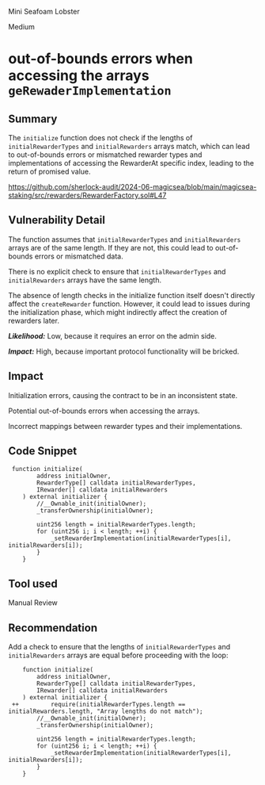 Mini Seafoam Lobster

Medium

# out-of-bounds errors when accessing the arrays `geRewaderImplementation`

## Summary
The `initialize` function does not check if the lengths of `initialRewarderTypes` and `initialRewarders` arrays match, which can lead to out-of-bounds errors or mismatched rewarder types and implementations of accessing the RewarderAt specific index, leading to the return of promised value.

https://github.com/sherlock-audit/2024-06-magicsea/blob/main/magicsea-staking/src/rewarders/RewarderFactory.sol#L47

## Vulnerability Detail
The function assumes that `initialRewarderTypes` and `initialRewarders` arrays are of the same length. If they are not, this could lead to out-of-bounds errors or mismatched data.

There is no explicit check to ensure that `initialRewarderTypes` and `initialRewarders` arrays have the same length.

The absence of length checks in the initialize function itself doesn't directly affect the `createRewarder` function. However, it could lead to issues during the initialization phase, which might indirectly affect the creation of rewarders later.

***Likelihood:***  Low, because it requires an error on the admin side.

***Impact:***  High, because important protocol functionality will be bricked.

## Impact
Initialization errors, causing the contract to be in an inconsistent state.

Potential out-of-bounds errors when accessing the arrays.

Incorrect mappings between rewarder types and their implementations.


## Code Snippet
```solidity
 function initialize(
        address initialOwner,
        RewarderType[] calldata initialRewarderTypes,
        IRewarder[] calldata initialRewarders
    ) external initializer {
        //__Ownable_init(initialOwner);
        _transferOwnership(initialOwner);

        uint256 length = initialRewarderTypes.length;
        for (uint256 i; i < length; ++i) {
            _setRewarderImplementation(initialRewarderTypes[i], initialRewarders[i]);
        }
    }
```    
## Tool used
Manual Review

## Recommendation
Add a check to ensure that the lengths of `initialRewarderTypes` and `initialRewarders` arrays are equal before proceeding with the loop:
```solidity
    function initialize(
        address initialOwner,
        RewarderType[] calldata initialRewarderTypes,
        IRewarder[] calldata initialRewarders
    ) external initializer {
 ++         require(initialRewarderTypes.length == initialRewarders.length, "Array lengths do not match");
        //__Ownable_init(initialOwner);
        _transferOwnership(initialOwner);

        uint256 length = initialRewarderTypes.length;
        for (uint256 i; i < length; ++i) {
            _setRewarderImplementation(initialRewarderTypes[i], initialRewarders[i]);
        }
    }
```   
